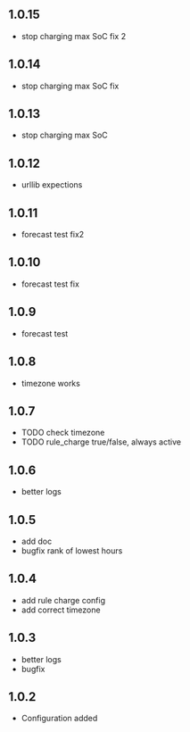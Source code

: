 ## 1.0.15
- stop charging max SoC fix 2
## 1.0.14
- stop charging max SoC fix
## 1.0.13
- stop charging max SoC
## 1.0.12
- urllib expections
## 1.0.11
- forecast test fix2
## 1.0.10
- forecast test fix
## 1.0.9
- forecast test
## 1.0.8
- timezone works
## 1.0.7
- TODO check timezone
- TODO rule_charge true/false, always active
## 1.0.6
- better logs
## 1.0.5
- add doc
- bugfix rank of lowest hours
## 1.0.4
- add rule charge config
- add correct timezone
## 1.0.3
- better logs
- bugfix
## 1.0.2
- Configuration added